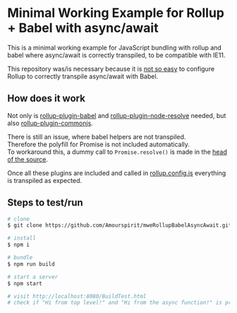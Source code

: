 # Minimal Working Example for Rollup + Babel with async/await

This is a minimal working example for JavaScript bundling with rollup and babel where async/await is correctly transpiled, to be compatible with IE11.

This repository was/is necessary because it is [not so easy](https://github.com/rollup/rollup-plugin-babel/issues/312) to configure Rollup to correctly transpile async/await with Babel.

## How does it work

Not only is [rollup-plugin-babel](https://github.com/rollup/rollup-plugin-babel)
and [rollup-plugin-node-resolve](https://github.com/rollup/rollup-plugin-node-resolve)
needed, but also
[rollup-plugin-commonjs](https://github.com/rollup/rollup-plugin-commonjs).

There is still an issue, where babel helpers are not transpiled.  
Therefore the polyfill for Promise is not included automatically.  
To workaround this, a dummy call to `Promise.resolve()` is made in the [head of the source](./src/BuildTest.js).

Once all these plugins are included and called in [rollup.config.js](./rollup.config.js) everything is transpiled as expected.

## Steps to test/run

```sh
# clone
$ git clone https://github.com/Amourspirit/mweRollupBabelAsyncAwait.git

# install
$ npm i

# bundle
$ npm run build

# start a server
$ npm start

# visit http://localhost:8080/BuildTest.html
# check if "Hi from top level!" and "Hi from the async function!" is printed to your console.
```
